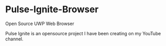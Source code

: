 # Pulse-Ignite-Browser
Open Source UWP Web Browser

Pulse Ignite is an opensource project I have been creating on my YouTube channel.
